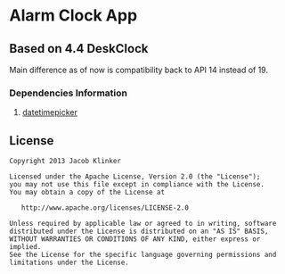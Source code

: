 # Alarm Clock App
## Based on 4.4 DeskClock

Main difference as of now is compatibility back to API 14 instead of 19.

### Dependencies Information

1) [datetimepicker](https://github.com/klinker41/datetimepicker)

## License

    Copyright 2013 Jacob Klinker

    Licensed under the Apache License, Version 2.0 (the "License");
    you may not use this file except in compliance with the License.
    You may obtain a copy of the License at

       http://www.apache.org/licenses/LICENSE-2.0

    Unless required by applicable law or agreed to in writing, software
    distributed under the License is distributed on an "AS IS" BASIS,
    WITHOUT WARRANTIES OR CONDITIONS OF ANY KIND, either express or implied.
    See the License for the specific language governing permissions and
    limitations under the License.